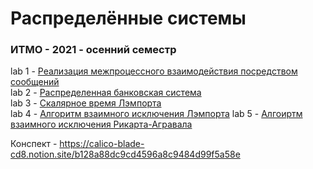 # Распределённые системы
### ИТМО - 2021 - осенний семестр

lab 1 - [Реализация межпроцессного
взаимодействия посредством сообщений](https://github.com/DamirJann/distribution_system/tree/lab1)     
lab 2 - [Распределенная банковская система](https://github.com/DamirJann/distribution_system/tree/lab2)     
lab 3 - [Скалярное время Лэмпорта](https://github.com/DamirJann/distribution_system/tree/lab3)    
lab 4 - [Алгоритм взаимного исключения Лэмпорта](https://github.com/DamirJann/distribution_system/tree/lab4)
lab 5 - [Алгоиртм взаимного исключения Рикарта-Агравала](https://github.com/DamirJann/distribution_system/tree/lab5)

Конспект - https://calico-blade-cd8.notion.site/b128a88dc9cd4596a8c9484d99f5a58e
